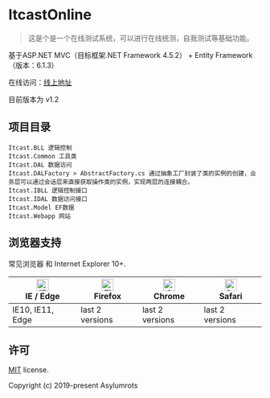 # ItcastOnline

>这是个是一个在线测试系统，可以进行在线统测，自我测试等基础功能。  

基于ASP.NET MVC（目标框架.NET Framework 4.5.2） + Entity Framework（版本：6.1.3）  
   
在线访问：[线上地址](http://zhangfive.cn)  

目前版本为 v1.2

## 项目目录

``` 目录>
Itcast.BLL 逻辑控制  
Itcast.Common 工具类  
Itcast.DAL 数据访问  
Itcast.DALFactory > AbstractFactory.cs 通过抽象工厂封装了类的实例的创建，业务层可以通过会话层来直接获取操作类的实例，实现两层的连接耦合。  
Itcast.IBLL 逻辑控制接口  
Itcast.IDAL 数据访问接口  
Itcast.Model EF数据 
Itcast.Webapp 网站   
```

## 浏览器支持

常见浏览器 和 Internet Explorer 10+.

| [<img src="https://raw.githubusercontent.com/alrra/browser-logos/master/src/edge/edge_48x48.png" alt="IE / Edge" width="24px" height="24px" />](http://godban.github.io/browsers-support-badges/)</br>IE / Edge | [<img src="https://raw.githubusercontent.com/alrra/browser-logos/master/src/firefox/firefox_48x48.png" alt="Firefox" width="24px" height="24px" />](http://godban.github.io/browsers-support-badges/)</br>Firefox | [<img src="https://raw.githubusercontent.com/alrra/browser-logos/master/src/chrome/chrome_48x48.png" alt="Chrome" width="24px" height="24px" />](http://godban.github.io/browsers-support-badges/)</br>Chrome | [<img src="https://raw.githubusercontent.com/alrra/browser-logos/master/src/safari/safari_48x48.png" alt="Safari" width="24px" height="24px" />](http://godban.github.io/browsers-support-badges/)</br>Safari |
| --------- | --------- | --------- | --------- |
| IE10, IE11, Edge| last 2 versions| last 2 versions| last 2 versions

## 许可

[MIT](https://github.com/Asylumrots/ItcastOnline) license.

Copyright (c) 2019-present Asylumrots
